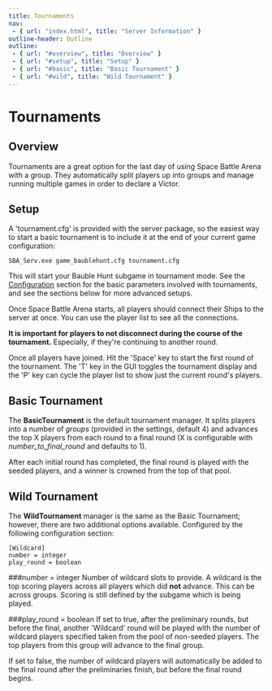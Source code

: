 ```yaml
---
title: Tournaments
nav:
 - { url: "index.html", title: "Server Information" }
outline-header: Outline
outline:
 - { url: "#overview", title: "Overview" }
 - { url: "#setup", title: "Setup" }
 - { url: "#basic", title: "Basic Tournament" }
 - { url: "#wild", title: "Wild Tournament" }
---
```


Tournaments
=================

<a name="overview"></a>Overview
-----------

Tournaments are a great option for the last day of using Space Battle Arena with a group.  They automatically split players up into groups and manage running multiple games in order to declare a Victor.

<a name="setup"></a>Setup
-----------------------------

A 'tournament.cfg' is provided with the server package, so the easiest way to start a basic tournament is to include it at the end of your current game configuration:

	SBA_Serv.exe game_baublehunt.cfg tournament.cfg
	
This will start your Bauble Hunt subgame in tournament mode.  See the [Configuration](config.html) section for the basic parameters involved with tournaments, and see the sections below for more advanced setups.

Once Space Battle Arena starts, all players should connect their Ships to the server at once.  You can use the player list to see all the connections.

**It is important for players to not disconnect during the course of the tournament.** Especially, if they're continuing to another round.

Once all players have joined.  Hit the 'Space' key to start the first round of the tournament.  The 'T' key in the GUI toggles the tournament display and the 'P' key can cycle the player list to show just the current round's players.


<a name="basic"></a>Basic Tournament
-----------------------------

The **BasicTournament** is the default tournament manager.  It splits players into a number of *groups* (provided in the settings, default 4) and advances the top X players from each round to a final round (X is configurable with *number_to_final_round* and defaults to 1).

After each initial round has completed, the final round is played with the seeded players, and a winner is crowned from the top of that pool.


<a name="wild"></a>Wild Tournament
-----------------------------

The **WildTournament** manager is the same as the Basic Tournament; however, there are two additional options available.  Configured by the following configuration section:

	[Wildcard]
	number = integer
	play_round = boolean
	
	
###number = integer
Number of wildcard slots to provide.  A wildcard is the top scoring players across all players which did **not** advance.  This can be across groups.  Scoring is still defined by the subgame which is being played.

###play_round = boolean
If set to true, after the preliminary rounds, but before the final, another 'Wildcard' round will be played with the number of wildcard players specified taken from the pool of non-seeded players.  The top players from this group will advance to the final group.

If set to false, the number of wildcard players will automatically be added to the final round after the preliminaries finish, but before the final round begins.
